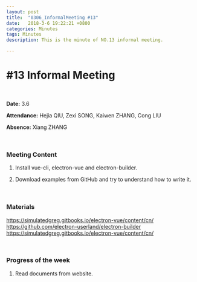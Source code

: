 ```yaml
---
layout: post
title:  "0306_InformalMeeting #13"
date:   2018-3-6 19:22:21 +0800
categories: Minutes
tags: Minutes
description: This is the minute of NO.13 informal meeting.

---
```




# #13 Informal Meeting #

<br>

**Date:** 3.6

**Attendance:** Hejia QIU, Zexi SONG, Kaiwen ZHANG, Cong LIU

**Absence:** Xiang ZHANG




<br>

### Meeting Content ###




1. Install vue-cli, electron-vue and electron-builder.

2. Download examples from GitHub and try to understand how to write it.








<br>

### Materials ###
https://simulatedgreg.gitbooks.io/electron-vue/content/cn/<br>
https://github.com/electron-userland/electron-builder<br>
https://simulatedgreg.gitbooks.io/electron-vue/content/cn/


<br>

### Progress of the week ###
1. Read documents from website.

